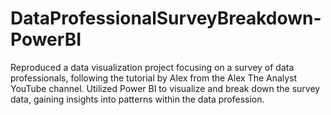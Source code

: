 # DataProfessionalSurveyBreakdown-PowerBI
 Reproduced a data visualization project focusing on a survey of data professionals, following the tutorial by Alex from the Alex The Analyst YouTube channel. Utilized Power BI to visualize and break down the survey data, gaining insights into patterns within the data profession.
